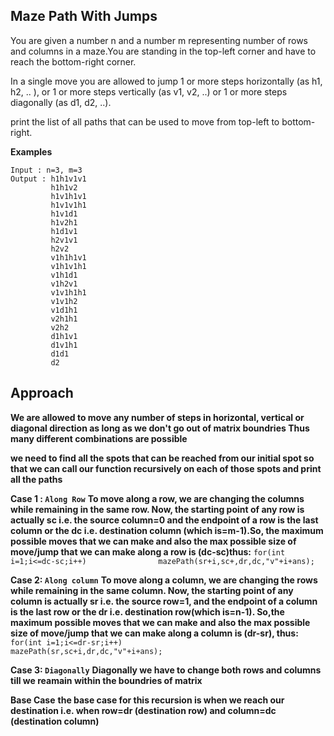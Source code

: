 ## Maze Path With Jumps
You are given a number n and a number m representing number of rows and columns in a maze.You are standing in the top-left corner and have to reach the bottom-right corner. 

In a single move you are allowed to jump 1 or more steps horizontally (as h1, h2, .. ), or 1 or more steps vertically (as v1, v2, ..) or 1 or more steps diagonally (as d1, d2, ..). 

print the list of all paths that can be used to move from top-left to bottom-right.

**Examples**

```
Input : n=3, m=3
Output : h1h1v1v1
         h1h1v2
         h1v1h1v1
         h1v1v1h1
         h1v1d1
         h1v2h1
         h1d1v1
         h2v1v1
         h2v2
         v1h1h1v1
         v1h1v1h1
         v1h1d1
         v1h2v1 
         v1v1h1h1
         v1v1h2
         v1d1h1
         v2h1h1
         v2h2
         d1h1v1
         d1v1h1
         d1d1
         d2
```

## Approach

**We are allowed to move any number of steps in horizontal, vertical or diagonal direction as long as we don't go out of matrix boundries Thus many different combinations are possible**

**we need to find all the spots that can be reached from our initial spot so that we can call our function recursively on each of those spots and print all the paths**

**Case 1 : `Along Row`**
**To move along a row, we are changing the columns while remaining in the same row. Now, the starting point of any row is actually sc i.e. the source column=0 and the endpoint of a row is the last column or the dc i.e. destination column (which is=m-1).So, the maximum possible moves that we can make and also the max possible size of move/jump that we can make along a row is (dc-sc)thus:**
`for(int i=1;i<=dc-sc;i++)                mazePath(sr+i,sc+,dr,dc,"v"+i+ans);`

**Case 2: `Along column`**
**To move along a column, we are changing the rows while remaining in the same column. Now, the starting point of any column is actually sr i.e. the source row=1, and the endpoint of a column is the last row or the dr i.e. destination row(which is=n-1). So,the maximum possible moves that we can make and also the max possible size of move/jump that we can make along a column is (dr-sr), thus:**
`for(int i=1;i<=dr-sr;i++)                mazePath(sr,sc+i,dr,dc,"v"+i+ans);`

**Case 3: `Diagonally`**
**Diagonally we have to change both rows and columns till we reamain within the boundries of matrix**

**Base Case**
**the base case for this recursion is when we reach our destination i.e. when row=dr (destination row) and column=dc (destination column)**





